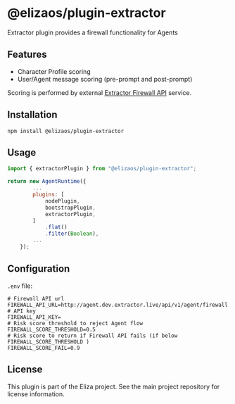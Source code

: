 # @elizaos/plugin-extractor

Extractor plugin provides a firewall functionality for Agents

## Features

- Character Profile scoring
- User/Agent message scoring (pre-prompt and post-prompt)

Scoring is performed by external [Extractor Firewall API](https://extractor.live) service.


## Installation

```
npm install @elizaos/plugin-extractor
```

## Usage

```javascript
import { extractorPlugin } from "@elizaos/plugin-extractor";

return new AgentRuntime({
        ...
        plugins: [            
            nodePlugin,
            bootstrapPlugin,
            extractorPlugin,
        ]
            .flat()
            .filter(Boolean),
        ...
    });

```

## Configuration

`.env` file:

```
# Firewall API url
FIREWALL_API_URL=http://agent.dev.extractor.live/api/v1/agent/firewall
# API key 
FIREWALL_API_KEY=
# Risk score threshold to reject Agent flow
FIREWALL_SCORE_THRESHOLD=0.5
# Risk score to return if Firewall API fails (if below FIREWALL_SCORE_THRESHOLD )
FIREWALL_SCORE_FAIL=0.9
```

## License

This plugin is part of the Eliza project. See the main project repository for license information.
